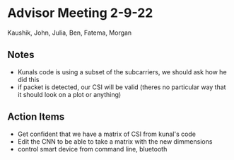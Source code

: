 # Advisor Meeting 2-9-22

Kaushik, John, Julia, Ben, Fatema, Morgan

## Notes

- Kunals code is using a subset of the subcarriers, we should ask how he did this
- if packet is detected, our CSI will be valid (theres no particular way that it should look on a plot or anything)

## Action Items

- Get confident that we have a matrix of CSI from kunal's code
- Edit the CNN to be able to take a matrix with the new dimmensions
- control smart device from command line, bluetooth
